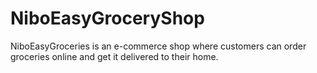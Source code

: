 # NiboEasyGroceryShop
NiboEasyGroceries is an e-commerce shop where customers can order groceries online and get it delivered to their home.
